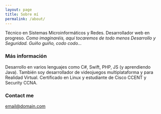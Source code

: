 ```yaml
---
layout: page
title: Sobre mí
permalink: /about/
---
```


Técnico en Sistemas Microinformáticos y Redes. Desarrollador web en progreso. *Como imaginaréis, aquí tocaremos de todo menos Desarrollo y Seguridad. Guiño guiño, codo codo...*

### Más información

Desarrollo en varios lenguajes como C#, Swift, PHP, JS (y aprendiendo Java). También soy desarrollador de videojuegos multiplataforma y para Realidad Virtual. Certificado en Linux y estudiante de Cisco CCENT y Security CCNA.

### Contact me

[email@domain.com](mailto:garcia.jjimenez@gmail.com)
